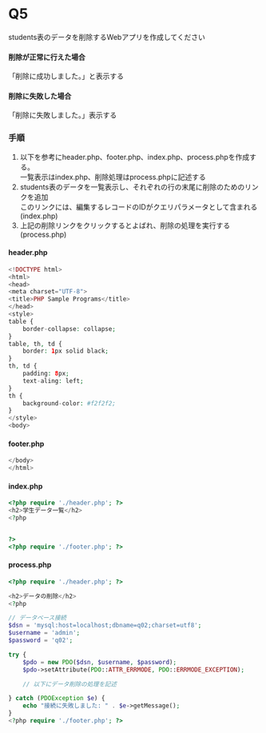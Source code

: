 # Q5
students表のデータを削除するWebアプリを作成してください  

#### 削除が正常に行えた場合
「削除に成功しました。」と表示する

#### 削除に失敗した場合
「削除に失敗しました。」表示する

### 手順

1. 以下を参考にheader.php、footer.php、index.php、process.phpを作成する。  
一覧表示はindex.php、削除処理はprocess.phpに記述する
2. students表のデータを一覧表示し、それぞれの行の末尾に削除のためのリンクを追加<br>
このリンクには、編集するレコードのIDがクエリパラメータとして含まれる(index.php)
3. 上記の削除リンクをクリックするとよばれ、削除の処理を実行する(process.php)


#### header.php
``` php
<!DOCTYPE html>
<html>
<head>
<meta charset="UTF-8">
<title>PHP Sample Programs</title>
</head>
<style>
table {
	border-collapse: collapse;
}
table, th, td {
	border: 1px solid black;
}
th, td {
	padding: 8px;
	text-aling: left;
}
th {
	background-color: #f2f2f2;
}
</style>
<body>
```

#### footer.php
``` php
</body>
</html>
```

#### index.php
``` php
<?php require './header.php'; ?>
<h2>学生データ一覧</h2>
<?php


?>
<?php require './footer.php'; ?>
```

#### process.php
``` php
<?php require './header.php'; ?>

<h2>データの削除</h2>
<?php

// データベース接続
$dsn = 'mysql:host=localhost;dbname=q02;charset=utf8';
$username = 'admin';
$password = 'q02';

try {
    $pdo = new PDO($dsn, $username, $password);
    $pdo->setAttribute(PDO::ATTR_ERRMODE, PDO::ERRMODE_EXCEPTION);

    // 以下にデータ削除の処理を記述

} catch (PDOException $e) {
    echo "接続に失敗しました: " . $e->getMessage();
}
<?php require './footer.php'; ?>
```

